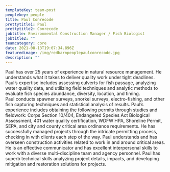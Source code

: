 ```yaml
---
templateKey: team-post
peoplekey: people
title: Paul Conrecode
prettytitle1: Paul
prettytitle2: Conrecode
jobtitle: Environmental Construction Manager / Fish Biologist
jobtitle2: ""
teamcategory: core
date: 2021-08-13T19:07:34.896Z
featuredimage: /img/redbarnpeoplepaulconrecode.jpg
description: ""
---
```


<!--StartFragment-->

Paul has over 25 years of experience in natural resource management. He understands what it takes to deliver quality work under tight deadlines. Paul’s expertise includes assessing culverts for fish passage, analyzing water quality data, and utilizing field techniques and analytic methods to evaluate fish species abundance, diversity, location, and timing.  Paul conducts spawner surveys, snorkel surveys, electro-fishing, and other fish capturing techniques and statistical analysis of results. Paul’s experience includes obtaining the following permits through studies and fieldwork: Corps Section 10/404, Endangered Species Act Biological Assessment, 401 water quality certification, WDFW HPA, Shoreline Permit, SEPA, and city and county critical area ordinance requirements. He has successfully managed projects through the intricate permitting process, checking in with clients each step of the way. Paul understands and has overseen construction activities related to work in and around critical areas. He is an effective communicator and has excellent interpersonal skills to work with a diverse multi-discipline team and agency personnel. Paul has superb technical skills analyzing project details, impacts, and developing mitigation and restoration solutions for projects.

<!--EndFragment-->
